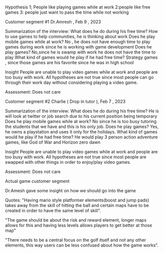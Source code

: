 Hypothesis 1; People like playing games while at work 2:people like free
games 3: people just want to pass the time while not working

Customer segment #1 Dr.Amresh , Feb 9 , 2023

Summarization of the interview: What does he do during his free time?
How to use games to help communities, he is thinking about work Does he
play mobile games while at work? No , he does not have enough time to
play games during work since he is working with game development Does he
play games? No,since he is swamp with work he does not have the time to
play What kind of games would he play if he had free time? Strategy
games , since those games are his favorite since he was in high school

Insight People are unable to play video games while at work and people
are too busy with work. All hypotheses are not true since most people
can go through their work day without considering playing a video game.

Assessment: Does not care

Customer segment #2 Charlie ( Drop in tutor ), Feb 7 , 2023

Summarization of the interview: What does he do during his free time? He
is will look at twitter or job search due to his current position being
temporary Does he play mobile games while at work? No since he is too
busy tutoring the students that we have and this is his only job. Does
he play games? Yes, he owns a playstation and uses it only for the
holidays. What kind of games would he play if he had free time? He would
play 3 person action adventure games, like God of War and Horizon zero
dawn

Insight People are unable to play video games while at work and people
are too busy with work. All hypotheses are not true since most people
are swapped with other things in order to enjoy/play video games.

Assessment: Does not care

Actual game customer segment

Dr.Amesh gave some insight on how we should go into the game

Quotes: "Having mario style platformer elements(boost and jump pads)
takes away from the skill of hitting the ball and certain maps have to
be created in order to have the same level of skill".

"The game should be about the risk and reward element, longer maps
allows for this and having less levels allows players to get better at
those map"

"There needs to be a central focus on the golf itself and not any other
elements, this way users can be less confused about how the game works".
